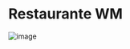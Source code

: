 <h1>Restaurante WM</h1>

![image](https://github.com/user-attachments/assets/7b7d9ca2-3da8-4452-80e3-92fbe474513d)
